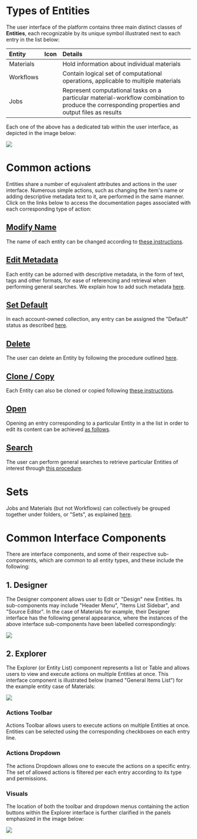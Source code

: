 # Types of Entities

The user interface of the platform contains three main distinct classes of **Entities**, each recognizable by its unique symbol illustrated next to each entry in the list below:

| Entity    |  Icon      | Details        | 
| :-------- |:----------- |:------------- |
| Materials | <i class="zmdi zmdi-widgets"></i>    | Hold information about individual materials |
| Workflows | <i class="zmdi zmdi-dot-circle"></i> | Contain logical set of computational operations, applicable to multiple materials |
| Jobs      | <i class="zmdi zmdi-file"></i> | Represent computational tasks on a particular material-workflow combination to produce the corresponding properties and output files as results |

Each one of the above has a dedicated tab within the user interface, as depicted in the image below:

<img src="/images/entity-classes.png" > 

# Common actions

Entities share a number of equivalent attributes and actions in the user interface. Numerous simple actions, such as changing the item's name or adding descriptive metadata text to it, are performed in the same manner. Click on the links below to access the documentation pages associated with each corresponding type of action:

## [Modify Name](actions/name.md)

The name of each entity can be changed according to [these instructions](actions/name.md).

## [Edit Metadata](actions/metadata.md)

Each entity can be adorned with descriptive metadata, in the form of text, tags and other formats, for ease of referencing and retrieval when performing general searches. We explain how to add such metadata [here](actions/metadata.md).

## [Set Default](actions/set-default.md)

In each account-owned collection, any entry can be assigned the "Default" status as described [here](actions/set-default.md).

## [Delete](actions/delete.md)

The user can delete an Entity by following the procedure outlined [here](actions/delete.md).

## [Clone / Copy](actions/clone.md)

Each Entity can also be cloned or copied following [these instructions](actions/clone.md).

## [Open](actions/open-edit.md)

Opening an entry corresponding to a particular Entity in a the list in order to edit its content can be achieved [as follows](actions/open-edit.md).

## [Search](actions/search.md)

The user can perform general searches to retrieve particular Entities of interest through [this procedure](actions/search.md).

# Sets

Jobs and Materials (but not Workflows) can collectively be grouped together under folders, or "Sets", as explained [here](actions/sets.md).


# Common Interface Components

There are interface components, and some of their respective sub-components, which are common to all entity types, and these include the following: 

## 1. Designer

The Designer component allows user to Edit or "Design" new Entities. Its sub-components may include "Header Menu", "Items List Sidebar", and "Source Editor". In the case of Materials for example, their Designer interface has the following general appearance, where the instances of the above interface sub-components have been labelled correspondingly:

<img src="/images/materials-designer-initial.png" >

## 2. Explorer

The Explorer (or Entity List) component represents a list or Table and allows users to view and execute actions on multiple Entities at once. This interface component is illustrated below (named "General Items List") for the example entity case of Materials:

<img src="/images/materials-list.png" >

### Actions Toolbar

Actions Toolbar allows users to execute actions on multiple Entities at once. Entities can be selected using the corresponding checkboxes on each entry line.

### Actions Dropdown

The actions Dropdown allows one to execute the actions on a specific entry. The set of allowed actions is filtered per each entry according to its type and permissions.

### Visuals

The location of both the toolbar and dropdown menus containing the action buttons within the Explorer interface is further clarified in the panels emphasized in the image below:

<img src="/images/workflow-actions-menus.png"/>



